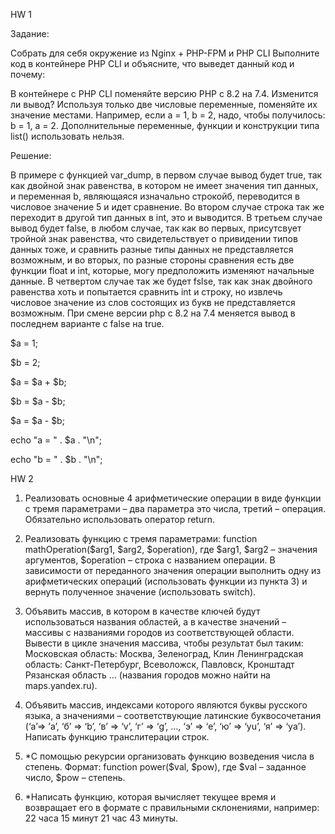 
HW 1

Задание:

Собрать для себя окружение из Nginx + PHP-FPM и PHP CLI
Выполните код в контейнере PHP CLI и объясните, что выведет данный код и почему:

<?php
$a = 5;
$b = '05';
var_dump($a == $b);
var_dump((int)'012345');
var_dump((float)123.0 === (int)123.0);
var_dump(0 == 'hello, world');
?>

В контейнере с PHP CLI поменяйте версию PHP с 8.2 на 7.4. Изменится ли вывод?
Используя только две числовые переменные, поменяйте их значение местами. Например, если a = 1, b = 2, надо, чтобы получилось: b = 1, a = 2. Дополнительные переменные, функции и конструкции типа list() использовать нельзя.

Решение:

В примере с функцией var_dump, в первом случае вывод будет true, так как двойной знак равенства,
в котором не имеет значения тип данных, и переменная b, являющаяся изначально строкойб, переводится
в числовое значение 5 и идет сравнение. Во втором случае строка так же переходит в другой тип данных
в int, это и выводится. В третьем случае вывод будет false, в любом случае, так как во первых, присутсвует
тройной знак равенства, что свидетельствует о привидении типов данных тоже, и сравнить разные типы данных не представляется
возможным, и во вторых, по разные стороны сравнения есть две функции float и int, которые, могу предположить изменяют начальные
данные. В четвертом случае так же будет fslse, так как знак двойного равенства хоть и попытается сравнить int и строку, но 
извлечь числовое значение из слов состоящих из букв не представляется возможным.
При смене версии php с 8.2 на 7.4 меняется вывод в последнем варианте с false на true.


$a = 1;

$b = 2;

$a = $a + $b;

$b = $a - $b;

$a = $a - $b;

echo "a = " . $a . "\n";

echo "b = " . $b . "\n";


HW 2

1. Реализовать основные 4 арифметические операции в виде функции с тремя параметрами – два параметра это числа, третий – операция. Обязательно использовать оператор return.

2. Реализовать функцию с тремя параметрами: function mathOperation($arg1, $arg2, $operation), где $arg1, $arg2 – значения аргументов, $operation – строка с названием операции. В зависимости от переданного значения операции выполнить одну из арифметических операций (использовать функции из пункта 3) и вернуть полученное значение (использовать switch).

3. Объявить массив, в котором в качестве ключей будут использоваться названия областей, а в качестве значений – массивы с названиями городов из соответствующей области. Вывести в цикле значения массива, чтобы результат был таким: Московская область: Москва, Зеленоград, Клин Ленинградская область: Санкт-Петербург, Всеволожск, Павловск, Кронштадт Рязанская область … (названия городов можно найти на maps.yandex.ru).

4. Объявить массив, индексами которого являются буквы русского языка, а значениями – соответствующие латинские буквосочетания (‘а’=> ’a’, ‘б’ => ‘b’, ‘в’ => ‘v’, ‘г’ => ‘g’, …, ‘э’ => ‘e’, ‘ю’ => ‘yu’, ‘я’ => ‘ya’). Написать функцию транслитерации строк.

5. *С помощью рекурсии организовать функцию возведения числа в степень. Формат: function power($val, $pow), где $val – заданное число, $pow – степень.

6. *Написать функцию, которая вычисляет текущее время и возвращает его в формате с правильными склонениями, например:
22 часа 15 минут
21 час 43 минуты.